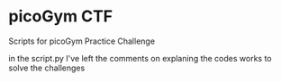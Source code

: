 # picoGym CTF
 Scripts for picoGym Practice Challenge


in the script.py I've left the comments on explaning the codes works to solve the challenges